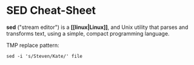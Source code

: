 # SED Cheat-Sheet
**sed** ("stream editor") is a **[[linux|Linux]]**, and Unix utility that parses and transforms text, using a simple, compact programming language.

TMP
replace pattern: 
```
sed -i 's/Steven/Kate/' file
```
